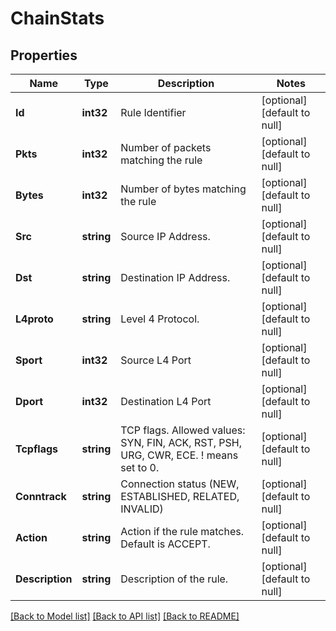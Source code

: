 # ChainStats

## Properties
Name | Type | Description | Notes
------------ | ------------- | ------------- | -------------
**Id** | **int32** | Rule Identifier | [optional] [default to null]
**Pkts** | **int32** | Number of packets matching the rule | [optional] [default to null]
**Bytes** | **int32** | Number of bytes matching the rule | [optional] [default to null]
**Src** | **string** | Source IP Address. | [optional] [default to null]
**Dst** | **string** | Destination IP Address. | [optional] [default to null]
**L4proto** | **string** | Level 4 Protocol. | [optional] [default to null]
**Sport** | **int32** | Source L4 Port | [optional] [default to null]
**Dport** | **int32** | Destination L4 Port | [optional] [default to null]
**Tcpflags** | **string** | TCP flags. Allowed values: SYN, FIN, ACK, RST, PSH, URG, CWR, ECE. ! means set to 0. | [optional] [default to null]
**Conntrack** | **string** | Connection status (NEW, ESTABLISHED, RELATED, INVALID) | [optional] [default to null]
**Action** | **string** | Action if the rule matches. Default is ACCEPT. | [optional] [default to null]
**Description** | **string** | Description of the rule. | [optional] [default to null]

[[Back to Model list]](../README.md#documentation-for-models) [[Back to API list]](../README.md#documentation-for-api-endpoints) [[Back to README]](../README.md)


